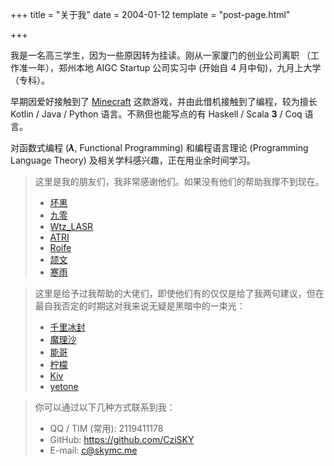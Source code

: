 +++
title = "关于我"
date = 2004-01-12
template = "post-page.html"

+++

我是一名高三学生，因为一些原因转为挂读。刚从一家厦门的创业公司离职 （工作准一年），郑州本地 AIGC Startup 公司实习中 (开始自 4 月中旬)，九月上大学（专科）。

早期因爱好接触到了 [Minecraft](https://en.wikipedia.org/wiki/Minecraft) 这款游戏，并由此借机接触到了编程，较为擅长 Kotlin / Java / Python 语言。不熟但也能写点的有 Haskell / Scala **3** / Coq 语言。

对函数式编程 (***λ***, Functional Programming) 和编程语言理论 (Programming Language Theory) 及相关学科感兴趣，正在用业余时间学习。

> 这里是我的朋友们，我非常感谢他们。如果没有他们的帮助我撑不到现在。
> - [坏黑](https://github.com/Bkm016)
> - [九零](https://9032676.com/)
> - [Wtz_LASR](https://wtzlas.github.io/)
> - [ATRI](https://summonsteve.github.io/)
> - [Roife](https://roife.github.io/)
> - [颉文](https://blog.gfmc.top/)
> - [寒雨](https://blog.coldrain.ink/)


> 这里是给予过我帮助的大佬们，即使他们有的仅仅是给了我两句建议，但在最自我否定的时期这对我来说无疑是黑暗中的一束光：
> - [千里冰封](https://ice1000.org/)
> - [魔理沙](https://github.com/MarisaKirisame)
> - [能哥](https://disksing.com/)
> - [柠檬](https://lemonhx.moe/)
> - [Kiv](https://kivzone.com/)
> - [yetone](https://github.com/yetone)

> 你可以通过以下几种方式联系到我：
>
> + QQ / TIM (常用): 2119411178
> + GitHub: https://github.com/CziSKY
> + E-mail: c@skymc.me
